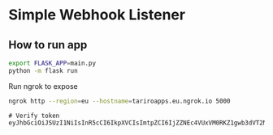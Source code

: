 # Simple Webhook Listener

## How to run app

```bash
export FLASK_APP=main.py
python -m flask run
```

Run ngrok to expose

```bash
ngrok http --region=eu --hostname=tariroapps.eu.ngrok.io 5000
```

```
# Verify token
eyJhbGciOiJSUzI1NiIsInR5cCI6IkpXVCIsImtpZCI6IjZZNEc4VUxVM0RKZ1gwb3dVT2N
```